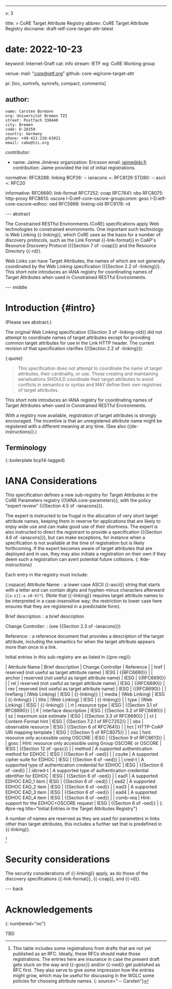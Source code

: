 ---
v: 3

title: >
  CoRE Target Attribute Registry
abbrev: CoRE Target Attribute Registry
docname: draft-ietf-core-target-attr-latest
# date: 2022-10-23

keyword: Internet-Draft
cat: info
stream: IETF
wg: CoRE Working group

venue:
  mail: "core@ietf.org"
  github: core-wg/core-target-attr

pi: [toc, sortrefs, symrefs, compact, comments]

author:
  -
    name: Carsten Bormann
    org: Universität Bremen TZI
    street: Postfach 330440
    city: Bremen
    code: D-28359
    country: Germany
    phone: +49-421-218-63921
    email: cabo@tzi.org

contributor:
- name: Jaime Jiménez
  organization: Ericsson
  email: jaime@iki.fi
  contribution: Jaime provided the list of initial registrations.

normative:
  RFC8288: linking
  BCP26:
    -: ianacons
    =: RFC8126
  STD80:
    -: ascii
    =: RFC20

informative:
  RFC6690: link-format
  RFC7252: coap
  RFC7641: obs
  RFC8075: http-proxy
  RFC8613: oscore
  I-D.ietf-core-oscore-groupcomm: gosc
  I-D.ietf-core-oscore-edhoc: oed
  RFC5988: linking-old
  RFC9176: rd

--- abstract

The Constrained RESTful Environments (CoRE) specifications apply Web
technologies to constrained environments.
One important such technology is Web Linking {{-linking}}, which CoRE
uses as the basis for a number of discovery protocols, such as the
Link Format {{-link-format}} in CoAP's Resource Discovery Protocol ({{Section 7
of -coap}}) and the Resource Directory {{-rd}}.

Web Links can have Target Attributes, the names of which are not
generally coordinated by the Web Linking specification ({{Section 2.2 of -linking}}).
This short note introduces an IANA registry for coordinating names of Target
Attributes when used in Constrained RESTful Environments.

--- middle

Introduction        {#intro}
============

(Please see abstract.)

The original Web Linking specification {{Section 3 of -linking-old}} did not attempt
to coordinate names of target attributes except for providing common
target attributes for use in the Link HTTP header.
The current revision of that specification clarifies ({{Section 2.2 of -linking}}):

{:quote}
>    This specification does not attempt to coordinate the name of target
   attributes, their cardinality, or use.  Those creating and
   maintaining serialisations SHOULD coordinate their target attributes
   to avoid conflicts in semantics or syntax and MAY define their own
   registries of target attributes.

This short note introduces an IANA registry for coordinating names of Target
Attributes when used in Constrained RESTful Environments.

With a registry now available, registration of target attributes is strongly encouraged.
The incentive is that an unregistered attribute name might be registered with a different meaning at any time.
(See also {{de-instructions}}.)



Terminology
-----------

{::boilerplate bcp14-tagged}

IANA Considerations
===================

This specification defines a new sub-registry for Target Attributes in
the CoRE Parameters registry {{!IANA.core-parameters}}, with the policy
"expert review" ({{Section 4.5 of -ianacons}}).

The expert is instructed to be frugal in the allocation of very short
target attribute names, keeping them in reserve for applications that
are likely to enjoy wide use and can make good use of their shortness.
The expert is also instructed to direct the registrant to provide a
specification ({{Section 4.6 of -ianacons}}), but can make exceptions,
for instance when a specification is not available at the time of
registration but is likely forthcoming.
If the expert becomes aware of target attributes that are deployed and
in use, they may also initiate a registration on their own if
they deem such a registration can avert potential future collisions.
{: #de-instructions}

Each entry in the registry must include:

{:vspace}
Attribute Name:
: a lower case ASCII {{-ascii}} string that starts with a letter and can
  contain digits and hyphen-minus characters afterward
  (`[a-z][-a-z0-9]*`).
  (Note that {{-linking}} requires target attribute names to be
  interpreted in a case-insensitive way; the restriction to lower case
  here ensures that they are registered in a predictable form).

Brief description:
: a brief description

Change Controller:
: (see {{Section 2.3 of -ianacons}})

Reference:
: a reference document that provides a description of the target
  attribute, including the semantics for when the target attribute
  appears more than once in a link.


Initial entries in this sub-registry are as listed in {{pre-reg}}:

| Attribute Name  | Brief description                                                   | Change Controller | Reference                  |
| href            | reserved (not useful as target attribute name)                      | IESG              | {{RFC6690}}                  |
| anchor          | reserved (not useful as target attribute name)                      | IESG              | {{RFC6690}}                  |
| rel             | reserved (not useful as target attribute name)                      | IESG              | {{RFC6690}}                  |
| rev             | reserved (not useful as target attribute name)                      | IESG              | {{RFC6690}}                  |
| hreflang        | (Web Linking)                                                       | IESG              | {{-linking}}                 |
| media           | (Web Linking)                                                       | IESG              | {{-linking}}                 |
| title           | (Web Linking)                                                       | IESG              | {{-linking}}                 |
| type            | (Web Linking)                                                       | IESG              | {{-linking}}                 |
| rt              | resource type                                                       | IESG              | {{Section 3.1 of RFC6690}}   |
| if              | interface description                                               | IESG              | {{Section 3.2 of RFC6690}}   |
| sz              | maximum size estimate                                               | IESG              | {{Section 3.3 of RFC6690}}   |
| ct              | Content-Format hint                                                 | IESG              | {{Section 7.2.1 of RFC7252}} |
| obs             | observable resource                                                 | IESG              | {{Section 6 of RFC7641}}     |
| hct             | HTTP-CoAP URI mapping template                                      | IESG              | {{Section 5 of RFC8075}}     |
| osc             | hint: resource only accessible using OSCORE                         | IESG              | {{Section 9 of RFC8613}}     |
| gosc            | Hint: resource only accessible using Group OSCORE or OSCORE         | IESG              | {{Section 12 of -gosc}}      |
| method          | A supported authentication method for EDHOC                         | IESG              | {{Section 6 of -oed}}        |
| csuite          | A supported cipher suite for EDHOC                                  | IESG              | {{Section 6 of -oed}}        |
| cred-t          | A supported type of authentication credential for EDHOC             | IESG              | {{Section 6 of -oed}}        |
| idcred-t        | A supported type of authentication credential identifier for EDHOC  | IESG              | {{Section 6 of -oed}}        |
| ead1            | A supported EDHOC EAD_1 item                                        | IESG              | {{Section 6 of -oed}}        |
| ead2            | A supported EDHOC EAD_2 item                                        | IESG              | {{Section 6 of -oed}}        |
| ead3            | A supported EDHOC EAD_3 item                                        | IESG              | {{Section 6 of -oed}}        |
| ead4            | A supported EDHOC EAD_4 item                                        | IESG              | {{Section 6 of -oed}}        |
| comb-req        | Hint: support for the EDHOC+OSCORE request                          | IESG              | {{Section 6 of -oed}}        |
{: #pre-reg title="Initial Entries in the Target Attributes Registry"}

A number of names are reserved as they are used for parameters in
links other than target attributes, this includes a further set that
is predefined in
{{-linking}}.

[^registration-note]

[^registration-note]: This table includes some registrations from
    drafts that are not yet published as an RFC.  Ideally, these RFCs
    should make those registrations.  The entries here are insurance
    in case the present draft gets stuck on the way and {{-gosc}} and/or
    {{-oed}} get published as RFC first.  They also serve to give some
    impression how the entries might grow, which may be useful for
    discussing in the WGLC some policies for choosing attribute names.
{: source="-- Carsten"}

Security considerations
=======================

The security considerations of {{-linking}} apply, as do those of the
discovery specifications {{-link-format}}, {{-coap}}, and {{-rd}}.

--- back

Acknowledgements
================
{: numbered="no"}

TBD

